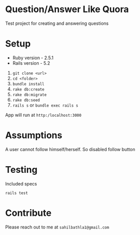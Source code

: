 # Question/Answer Like Quora

Test project for creating and answering questions

# Setup

- Ruby version - 2.5.1
- Rails version - 5.2

1. `git clone <url>`
2. `cd <folder>`
3. `bundle install`
4. `rake db:create`
5. `rake db:migrate`
6. `rake db:seed`
7. `rails s` or `bundle exec rails s`

App will run at `http:/localhost:3000`

# Assumptions

A user cannot follow himself/herself. So disabled follow button

# Testing

Included specs

`rails test`

# Contribute

Please reach out to me at `sahilbathla1@gmail.com`
